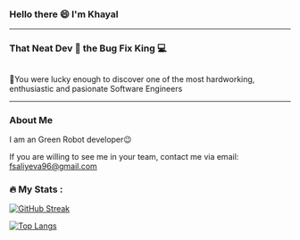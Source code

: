 ### Hello there 😄 I'm Khayal  
---
### That Neat Dev 🌟 the Bug Fix King 💻 

<img src="https://komarev.com/ghpvc/?username=firuza-hub&style=flat-square&color=blue" alt=""/>

👻You were lucky enough to discover one of the most hardworking, enthusiastic and pasionate Software Engineers 

---
### About Me
I am an Green Robot developer😉

If you are willing to see me in your team, contact me via email: fsaliyeva96@gmail.com

### :fire: My Stats :

[![GitHub Streak](http://github-readme-streak-stats.herokuapp.com/?user=khayalsherif&theme=dark&background=0f7d7b)](https://git.io/streak-stats)                                     

[![Top Langs](https://github-readme-stats.vercel.app/api/top-langs/?username=khayalsherif&theme=dark&background=0f7d7b)](https://github.com/anuraghazra/github-readme-stats)        
